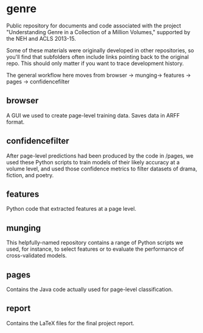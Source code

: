 genre
=====

Public repository for documents and code associated with the project "Understanding Genre in a Collection of a Million Volumes," supported by the NEH and ACLS 2013-15.

Some of these materials were originally developed in other repositories, so you'll find that subfolders often include links pointing back to the original repo. This should only matter if you want to trace development history.

The general workflow here moves from browser -> munging-> features -> pages -> confidencefilter

browser
-------
A GUI we used to create page-level training data. Saves data in ARFF format.

confidencefilter
----------------
After page-level predictions had been produced by the code in /pages, we used these Python scripts to train models of their likely accuracy at a volume level, and used those confidence metrics to filter datasets of drama, fiction, and poetry. 

features
--------
Python code that extracted features at a page level.

munging
-------
This helpfully-named repository contains a range of Python scripts we used, for instance, to select features or to evaluate the performance of cross-validated models.

pages
-----
Contains the Java code actually used for page-level classification.

report
------
Contains the LaTeX files for the final project report.
